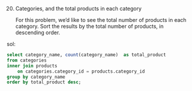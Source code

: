 20. Categories, and the total products in each category

    For this problem, we’d like to see the total number of products in each
    category. Sort the results by the total number of products, in descending
    order.

sol:

```SQL
select category_name, count(category_name)  as total_product 
from categories
inner join products
	on categories.category_id = products.category_id
group by category_name
order by total_product desc;
```
